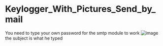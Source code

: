 # Keylogger_With_Pictures_Send_by_mail
You need to type your own password for the smtp module to work
![image](https://user-images.githubusercontent.com/67830778/183420160-c3088082-e05f-444e-8030-f6898db8e383.png)
the subject is what he typed
